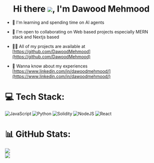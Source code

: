<h1 align="center">Hi there <img src="https://user-images.githubusercontent.com/18350557/176309783-0785949b-9127-417c-8b55-ab5a4333674e.gif">, I'm Dawood Mehmood </h1>

-  🧠  I'm learning and spending time on AI agents
  
- 🤝  I'm open to collaborating on Web based projects especially MERN stack and Nextjs based 

- 👨‍💻 All of my projects are available at [https://github.com/DawoodMehmood](https://github.com/DawoodMehmood)

- 📄 Wanna know about my experiences [https://www.linkedin.com/in/dawoodmehmood/](https://www.linkedin.com/in/dawoodmehmood/)


# 💻 Tech Stack:
 ![JavaScript](https://img.shields.io/badge/javascript-%23323330.svg?style=for-the-badge&logo=javascript&logoColor=%23F7DF1E) ![Python](https://img.shields.io/badge/python-3670A0?style=for-the-badge&logo=python&logoColor=ffdd54) ![Solidity](https://img.shields.io/badge/Solidity-%23363636.svg?style=for-the-badge&logo=solidity&logoColor=white) ![NodeJS](https://img.shields.io/badge/node.js-6DA55F?style=for-the-badge&logo=node.js&logoColor=white) ![React](https://img.shields.io/badge/react-%2320232a.svg?style=for-the-badge&logo=react&logoColor=%2361DAFB)

 
# 📊 GitHub Stats:
![](https://github-readme-stats.vercel.app/api?username=DawoodMehmood&theme=dark&hide_border=false&include_all_commits=true)<br/>
![](https://github-readme-stats.vercel.app/api/top-langs/?username=DawoodMehmood&theme=dark&hide_border=false&include_all_commits=true&count_private=true&layout=compact)
